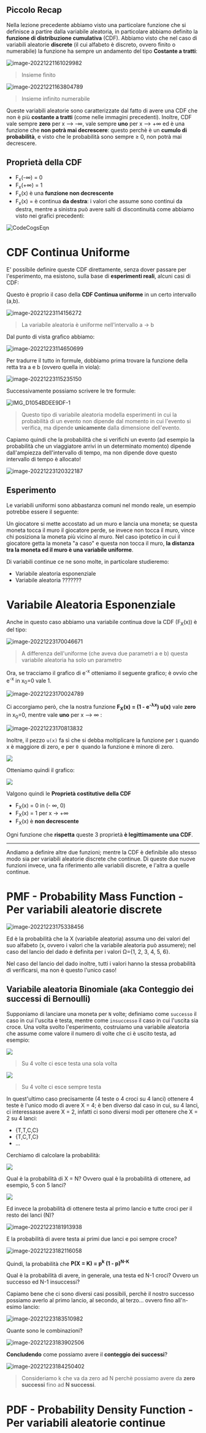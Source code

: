 ## Piccolo Recap

Nella lezione precedente abbiamo visto una particolare funzione che si definisce a partire dalla variabile aleatoria, in particolare abbiamo definito la **funzione di distribuzione cumulativa** (CDF).
Abbiamo visto che nel caso di variabili aleatorie **discrete** (il cui alfabeto è discreto, ovvero finito o numerabile) la funzione ha sempre un andamento del tipo **Costante a tratti**:

![image-20221221161029982](https://tva1.sinaimg.cn/large/008vxvgGgy1h9bu3w1utsj31qw0rsn13.jpg)

> Insieme finito

![image-20221221163804789](https://tva1.sinaimg.cn/large/008vxvgGgy1h9buwk8bwgj31i30rsgoq.jpg)

> Insieme infinito numerabile

Queste variabili aleatorie sono caratterizzate dal fatto di avere una CDF che non è più **costante a tratti** (come nelle immagini precedenti).
Inoltre, CDF vale sempre **zero** per x --> -∞, vale sempre **uno** per x --> +∞ ed è una funzione che **non potrà mai decrescere**: questo perchè è un **cumulo di probabilità**, e visto che le probabilità sono sempre ≥ 0, non potrà mai decrescere.

## Proprietà della CDF

- F<sub>x</sub>(-∞) = 0
- F<sub>x</sub>(+∞) = 1
- F<sub>x</sub>(x) è una **funzione non decrescente**
- F<sub>x</sub>(x) = è continua **da destra**: i valori che assume sono continui da destra, mentre a sinistra può avere salti di discontinuità come abbiamo visto nei grafici precedenti:

![CodeCogsEqn](https://tva1.sinaimg.cn/large/008vxvgGgy1h9dxfh9jx3j306j00x0sj.jpg)

# CDF Continua Uniforme

E' possibile definire queste CDF direttamente, senza dover passare per l'esperimento, ma esistono, sulla base di **esperimenti reali**, alcuni casi di CDF:

Questo è proprio il caso della **CDF Continua uniforme** in un certo intervallo (a,b).

![image-20221223114156272](https://tva1.sinaimg.cn/large/008vxvgGgy1h9dxl2gszaj31ag0rswh3.jpg)

> La variabile aleatoria è uniforme nell'intervallo a -> b

Dal punto di vista grafico abbiamo:

![image-20221223114650699](https://tva1.sinaimg.cn/large/008vxvgGgy1h9dxq67jfgj31ir0rsgp1.jpg)

Per tradurre il tutto in formule, dobbiamo prima trovare la funzione della retta tra a e b (ovvero quella in viola):

![image-20221223115235150](https://tva1.sinaimg.cn/large/008vxvgGgy1h9dxw4gvyzj314j0rsjts.jpg)

Successivamente possiamo scrivere le tre formule:

![IMG_D1054BDEE9DF-1](/Users/follen/Downloads/IMG_D1054BDEE9DF-1.jpeg)

> Questo tipo di variabile aleatoria modella esperimenti in cui la probabilità di un evento non dipende dal momento in cui l'evento si verifica, ma dipende **unicamente** dalla dimensione dell'evento.

Capiamo quindi che la probabilità che si verifichi un evento (ad esempio la probabilità che un viaggiatore arrivi in un determinato momento) dipende dall'ampiezza dell'intervallo di tempo, ma non dipende dove questo intervallo di tempo è allocato!

![image-20221223120322187](https://tva1.sinaimg.cn/large/008vxvgGgy1h9dy7dqdxwj31i00rs0xs.jpg)

## Esperimento

Le variabili uniformi sono abbastanza comuni nel mondo reale, un esempio potrebbe essere il seguente:

Un giocatore si mette accostato ad un muro e lancia una moneta; se questa moneta tocca il muro il giocatore perde, se invece non tocca il muro, vince chi posiziona la moneta più vicino al muro.
Nel caso ipotetico in cui il giocatore getta la moneta "a caso" e questa non tocca il muro, **la distanza tra la moneta ed il muro è una variabile uniforme**.

Di variabili continue ce ne sono molte, in particolare studieremo:

- Variabile aleatoria esponenziale
- Variabile aleatoria ???????



# Variabile Aleatoria Esponenziale

Anche in questo caso abbiamo una variabile continua dove la CDF (F<sub>X</sub>(x)) è del tipo:

![image-20221223170046671](https://tva1.sinaimg.cn/large/008vxvgGgy1h9e6strsz5j31d80rsdjs.jpg)

> A differenza dell'uniforme (che aveva due parametri a e b) questa variabile aleatoria ha solo un parametro

Ora, se tracciamo il grafico di e<sup>-x</sup> otteniamo il seguente grafico; è ovvio che e<sup>-x</sup> in x<sub>0</sub>=0 vale 1.

![image-20221223170024789](https://tva1.sinaimg.cn/large/008vxvgGgy1h9e6sjhpuhj31ii0rstbr.jpg)

Ci accorgiamo però, che la nostra funzione **F<sub>X</sub>(x) = (1 - e<sup>-λx</sup>) u(x)** vale **zero** in  x<sub>0</sub>=0, mentre vale **uno** per x --> ∞ :

![image-20221223170813832](https://tva1.sinaimg.cn/large/008vxvgGgy1h9e70kumk8j318l0rstbp.jpg)

Inoltre, il pezzo `u(x)` fa sì che si debba moltiplicare la funzione per `1` quando x è maggiore di zero, e per `0 `quando la funzione è minore di zero.

![](https://tva1.sinaimg.cn/large/008vxvgGgy1h9e73l6rhvj32a20rsn1s.jpg)

Otteniamo quindi il grafico:

![](https://tva1.sinaimg.cn/large/008vxvgGgy1h9e77kezvpj31kw0rrdix.jpg)

Valgono quindi le **Proprietà costitutive della CDF**

- F<sub>X</sub>(x) = 0 in (- ∞, 0)
- F<sub>X</sub>(x) = 1 per x -> +∞
- F<sub>X</sub>(x) è **non decrescente**

Ogni funzione che **rispetta** queste 3 proprietà **è legittimamente una CDF**.

---

Andiamo a definire altre due funzioni; mentre la CDF è definibile allo stesso modo sia per variabili aleatorie discrete che continue. Di queste due nuove funzioni invece, una fa riferimento alle variabili discrete, e l'altra a quelle continue.

# PMF - Probability Mass Function - Per variabili aleatorie discrete

![image-20221223175338456](https://tva1.sinaimg.cn/large/008vxvgGgy1h9e8bt0jvnj31kw0rsn02.jpg)

Ed è la probabilità che la X (variabile aleatoria) assuma uno dei valori del suo alfabeto (x, ovvero i valori che la variabile aleatoria può assumere); nel caso del lancio del dado è definita per i valori Ω={1, 2, 3, 4, 5, 6}. 

Nel caso del lancio del dado inoltre, tutti i valori hanno la stessa probabilità di verificarsi, ma non è questo l'unico caso!

## Variabile aleatoria Binomiale (aka Conteggio dei successi di Bernoulli)

Supponiamo di lanciare una moneta per `N` volte; definiamo come `successo` il caso in cui l'uscita è testa, mentre come `insuccesso` il caso in cui l'uscita sia croce. Una volta svolto l'esperimento, costruiamo una variabile aleatoria che assume come valore il numero di volte che ci è uscito testa, ad esempio:

![](https://tva1.sinaimg.cn/large/008vxvgGgy1h9e8ma477qj323w0rsjv8.jpg)

> Su 4 volte ci esce testa una sola volta

![](https://tva1.sinaimg.cn/large/008vxvgGgy1h9e8mwty7zj31oc0rsq5y.jpg)

> Su 4 volte ci esce sempre testa

In quest'ultimo caso precisamente (4 teste o 4 croci su 4 lanci) ottenere 4 teste è l'unico modo di avere X = 4; è ben diverso dal caso in cui, su 4 lanci, ci interessasse avere X = 2, infatti ci sono diversi modi per ottenere che X = 2 su 4 lanci:

- {T,T,C,C}
- {T,C,T,C}
- ...

Cerchiamo di calcolare la probabilità:

![](https://tva1.sinaimg.cn/large/008vxvgGgy1h9e8t4fedoj31e80rs775.jpg)

Qual è la probabilità di X = N? Ovvero qual è la probabilità di ottenere, ad esempio, 5 con 5 lanci?

![](https://tva1.sinaimg.cn/large/008vxvgGgy1h9e8wlxyypj31f50rstbr.jpg)

Ed invece la probabilità di ottenere testa al primo lancio e tutte croci per il resto dei lanci (N)?

![image-20221223181913938](https://tva1.sinaimg.cn/large/008vxvgGgy1h9e92h6q5qj312j0rrgo3.jpg)

E la probabilità di avere testa ai primi due lanci e poi sempre croce?

![image-20221223182116058](https://tva1.sinaimg.cn/large/008vxvgGgy1h9e94m94lwj31wf0rs0vc.jpg)

Quindi, la probabilità che **P(X = K) = p<sup>k</sup> (1 - p)<sup>N-K</sup>**

Qual è la probabilità di avere, in generale, una testa ed N-1 croci? Ovvero un successo ed N-1 insuccessi?

Capiamo bene che ci sono diversi casi possibili, perchè il nostro successo possiamo averlo al primo lancio, al secondo, al terzo... ovvero fino all'n-esimo lancio:

![image-20221223183510982](https://tva1.sinaimg.cn/large/008vxvgGgy1h9e9j2d0zmj30wv0rstbu.jpg)

Quante sono le combinazioni?

![image-20221223183902506](https://tva1.sinaimg.cn/large/008vxvgGgy1h9e9n2ljv1j31eq0rsdjt.jpg)

**Concludendo** come possiamo avere il **conteggio dei successi**?

![image-20221223184250402](https://tva1.sinaimg.cn/large/008vxvgGgy1h9e9r0cnl4j31p40rstcj.jpg)

> Consideriamo k che va da zero ad N perchè possiamo avere da **zero successi** fino ad **N successi**.



# PDF - Probability Density Function - Per variabili aleatorie continue

